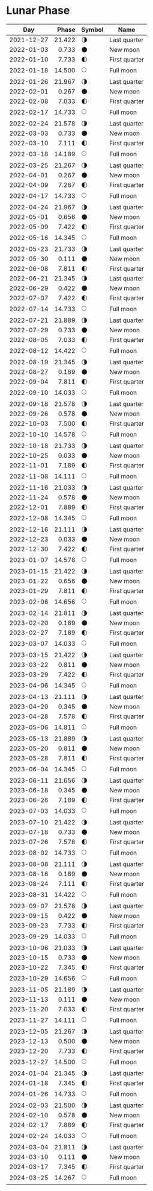# Lunar Phase

Day        | Phase  | Symbol | Name
-----------|-------:|---|---
2021-12-27 | 21.422 | 🌗 | Last quarter
2022-01-03 |  0.733 | 🌑 | New moon
2022-01-10 |  7.733 | 🌓 | First quarter
2022-01-18 | 14.500 | 🌕 | Full moon
2022-01-26 | 21.967 | 🌗 | Last quarter
2022-02-01 |  0.267 | 🌑 | New moon
2022-02-08 |  7.033 | 🌓 | First quarter
2022-02-17 | 14.733 | 🌕 | Full moon
2022-02-24 | 21.578 | 🌗 | Last quarter
2022-03-03 |  0.733 | 🌑 | New moon
2022-03-10 |  7.111 | 🌓 | First quarter
2022-03-18 | 14.189 | 🌕 | Full moon
2022-03-25 | 21.267 | 🌗 | Last quarter
2022-04-01 |  0.267 | 🌑 | New moon
2022-04-09 |  7.267 | 🌓 | First quarter
2022-04-17 | 14.733 | 🌕 | Full moon
2022-04-24 | 21.967 | 🌗 | Last quarter
2022-05-01 |  0.656 | 🌑 | New moon
2022-05-09 |  7.422 | 🌓 | First quarter
2022-05-16 | 14.345 | 🌕 | Full moon
2022-05-23 | 21.733 | 🌗 | Last quarter
2022-05-30 |  0.111 | 🌑 | New moon
2022-06-08 |  7.811 | 🌓 | First quarter
2022-06-21 | 21.345 | 🌗 | Last quarter
2022-06-29 |  0.422 | 🌑 | New moon
2022-07-07 |  7.422 | 🌓 | First quarter
2022-07-14 | 14.733 | 🌕 | Full moon
2022-07-21 | 21.889 | 🌗 | Last quarter
2022-07-29 |  0.733 | 🌑 | New moon
2022-08-05 |  7.033 | 🌓 | First quarter
2022-08-12 | 14.422 | 🌕 | Full moon
2022-08-19 | 21.345 | 🌗 | Last quarter
2022-08-27 |  0.189 | 🌑 | New moon
2022-09-04 |  7.811 | 🌓 | First quarter
2022-09-10 | 14.033 | 🌕 | Full moon
2022-09-18 | 21.578 | 🌗 | Last quarter
2022-09-26 |  0.578 | 🌑 | New moon
2022-10-03 |  7.500 | 🌓 | First quarter
2022-10-10 | 14.578 | 🌕 | Full moon
2022-10-18 | 21.733 | 🌗 | Last quarter
2022-10-25 |  0.033 | 🌑 | New moon
2022-11-01 |  7.189 | 🌓 | First quarter
2022-11-08 | 14.111 | 🌕 | Full moon
2022-11-16 | 21.033 | 🌗 | Last quarter
2022-11-24 |  0.578 | 🌑 | New moon
2022-12-01 |  7.889 | 🌓 | First quarter
2022-12-08 | 14.345 | 🌕 | Full moon
2022-12-16 | 21.111 | 🌗 | Last quarter
2022-12-23 |  0.033 | 🌑 | New moon
2022-12-30 |  7.422 | 🌓 | First quarter
2023-01-07 | 14.578 | 🌕 | Full moon
2023-01-15 | 21.422 | 🌗 | Last quarter
2023-01-22 |  0.656 | 🌑 | New moon
2023-01-29 |  7.811 | 🌓 | First quarter
2023-02-06 | 14.656 | 🌕 | Full moon
2023-02-14 | 21.811 | 🌗 | Last quarter
2023-02-20 |  0.189 | 🌑 | New moon
2023-02-27 |  7.189 | 🌓 | First quarter
2023-03-07 | 14.033 | 🌕 | Full moon
2023-03-15 | 21.422 | 🌗 | Last quarter
2023-03-22 |  0.811 | 🌑 | New moon
2023-03-29 |  7.422 | 🌓 | First quarter
2023-04-06 | 14.345 | 🌕 | Full moon
2023-04-13 | 21.111 | 🌗 | Last quarter
2023-04-20 |  0.345 | 🌑 | New moon
2023-04-28 |  7.578 | 🌓 | First quarter
2023-05-06 | 14.811 | 🌕 | Full moon
2023-05-13 | 21.889 | 🌗 | Last quarter
2023-05-20 |  0.811 | 🌑 | New moon
2023-05-28 |  7.811 | 🌓 | First quarter
2023-06-04 | 14.345 | 🌕 | Full moon
2023-06-11 | 21.656 | 🌗 | Last quarter
2023-06-18 |  0.345 | 🌑 | New moon
2023-06-26 |  7.189 | 🌓 | First quarter
2023-07-03 | 14.033 | 🌕 | Full moon
2023-07-10 | 21.422 | 🌗 | Last quarter
2023-07-18 |  0.733 | 🌑 | New moon
2023-07-26 |  7.578 | 🌓 | First quarter
2023-08-02 | 14.733 | 🌕 | Full moon
2023-08-08 | 21.111 | 🌗 | Last quarter
2023-08-16 |  0.189 | 🌑 | New moon
2023-08-24 |  7.111 | 🌓 | First quarter
2023-08-31 | 14.422 | 🌕 | Full moon
2023-09-07 | 21.578 | 🌗 | Last quarter
2023-09-15 |  0.422 | 🌑 | New moon
2023-09-23 |  7.733 | 🌓 | First quarter
2023-09-29 | 14.033 | 🌕 | Full moon
2023-10-06 | 21.033 | 🌗 | Last quarter
2023-10-15 |  0.733 | 🌑 | New moon
2023-10-22 |  7.345 | 🌓 | First quarter
2023-10-29 | 14.656 | 🌕 | Full moon
2023-11-05 | 21.189 | 🌗 | Last quarter
2023-11-13 |  0.111 | 🌑 | New moon
2023-11-20 |  7.033 | 🌓 | First quarter
2023-11-27 | 14.111 | 🌕 | Full moon
2023-12-05 | 21.267 | 🌗 | Last quarter
2023-12-13 |  0.500 | 🌑 | New moon
2023-12-20 |  7.733 | 🌓 | First quarter
2023-12-27 | 14.500 | 🌕 | Full moon
2024-01-04 | 21.345 | 🌗 | Last quarter
2024-01-18 |  7.345 | 🌓 | First quarter
2024-01-26 | 14.733 | 🌕 | Full moon
2024-02-03 | 21.500 | 🌗 | Last quarter
2024-02-10 |  0.578 | 🌑 | New moon
2024-02-17 |  7.889 | 🌓 | First quarter
2024-02-24 | 14.033 | 🌕 | Full moon
2024-03-04 | 21.811 | 🌗 | Last quarter
2024-03-10 |  0.111 | 🌑 | New moon
2024-03-17 |  7.345 | 🌓 | First quarter
2024-03-25 | 14.267 | 🌕 | Full moon
